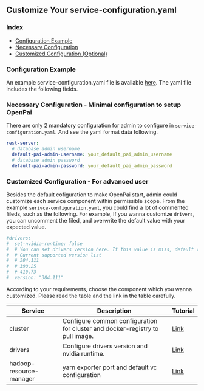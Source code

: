 <!--
  Copyright (c) Microsoft Corporation
  All rights reserved.

  MIT License

  Permission is hereby granted, free of charge, to any person obtaining a copy of this software and associated
  documentation files (the "Software"), to deal in the Software without restriction, including without limitation
  the rights to use, copy, modify, merge, publish, distribute, sublicense, and/or sell copies of the Software, and
  to permit persons to whom the Software is furnished to do so, subject to the following conditions:
  The above copyright notice and this permission notice shall be included in all copies or substantial portions of the Software.

  THE SOFTWARE IS PROVIDED *AS IS*, WITHOUT WARRANTY OF ANY KIND, EXPRESS OR IMPLIED, INCLUDING
  BUT NOT LIMITED TO THE WARRANTIES OF MERCHANTABILITY, FITNESS FOR A PARTICULAR PURPOSE AND
  NONINFRINGEMENT. IN NO EVENT SHALL THE AUTHORS OR COPYRIGHT HOLDERS BE LIABLE FOR ANY CLAIM,
  DAMAGES OR OTHER LIABILITY, WHETHER IN AN ACTION OF CONTRACT, TORT OR OTHERWISE, ARISING FROM,
  OUT OF OR IN CONNECTION WITH THE SOFTWARE OR THE USE OR OTHER DEALINGS IN THE SOFTWARE.
-->


## Customize Your service-configuration.yaml

### Index
- [Configuration Example](#example)
- [Necessary Configuration](#necessary)
- [Customized Configuration (Optional)](#optional)

### Configuration Example <a name="example"></a>
An example service-configuration.yaml file is available [here](../../../examples/cluster-configuration/service-configuration.yaml). The yaml file includes the following fields.

### Necessary Configuration - Minimal configuration to setup OpenPai <a name="necessary"></a>

There are only 2 mandatory configuration for admin to configure in ```service-configuration.yaml```. And see the yaml format data following.

```YAML
rest-server:
  # database admin username
  default-pai-admin-username: your_default_pai_admin_username
  # database admin password
  default-pai-admin-password: your_default_pai_admin_password
```  

### Customized Configuration - For advanced user <a name="optional"></a>

Besides the default cofiguration to make OpenPai start, admin could customize each service component within permissible scope. From the example ```serivce-configuration.yaml```, you could find a lot of commented fileds, such as the following. For example, If you wanna customize ```drivers```, you can uncomment the filed, and overwrite the default value with your expected value. 
```YAML
#drivers:
#  set-nvidia-runtime: false
#  # You can set drivers version here. If this value is miss, default value will be 384.111
#  # Current supported version list
#  # 384.111
#  # 390.25
#  # 410.73
#  version: "384.111"
```  


According to your requirements, choose the component which you wanna customized. Please read the table and the link in the table carefully. 

| Service | Description | Tutorial |
| --- | --- | --- |
| cluster| Configure common configuration for  cluster and docker-registry to pull image. | [Link](../../../src/cluster/config/cluster.md)|
| drivers| Configure drivers version and nvidia runtime. | [Link](../../../src/drivers/config/drivers.md)|
| hadoop-resource-manager | yarn exporter port and default vc configuration | [Link](../../../src/hadoop-resource-manager/config/hadoop-resource-manager.md)|









